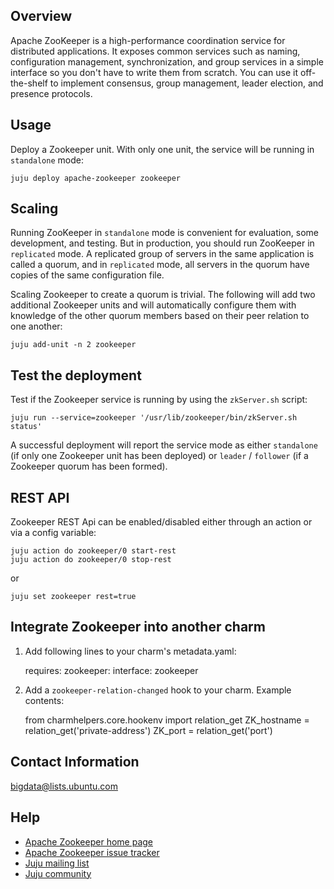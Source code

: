 ## Overview
Apache ZooKeeper is a high-performance coordination service for distributed
applications. It exposes common services such as naming, configuration
management, synchronization, and group services in a simple interface so you
don't have to write them from scratch. You can use it off-the-shelf to
implement consensus, group management, leader election, and presence protocols.


## Usage
Deploy a Zookeeper unit. With only one unit, the service will be running in
`standalone` mode:

    juju deploy apache-zookeeper zookeeper


## Scaling
Running ZooKeeper in `standalone` mode is convenient for evaluation, some
development, and testing. But in production, you should run ZooKeeper in
`replicated` mode. A replicated group of servers in the same application is
called a quorum, and in `replicated` mode, all servers in the quorum have
copies of the same configuration file.

Scaling Zookeeper to create a quorum is trivial. The following will add two
additional Zookeeper units and will automatically configure them with knowledge
of the other quorum members based on their peer relation to one another:

    juju add-unit -n 2 zookeeper


## Test the deployment
Test if the Zookeeper service is running by using the `zkServer.sh` script:

    juju run --service=zookeeper '/usr/lib/zookeeper/bin/zkServer.sh status'

A successful deployment will report the service mode as either `standalone`
(if only one Zookeeper unit has been deployed) or `leader` / `follower` (if
a Zookeeper quorum has been formed).


## REST API
Zookeeper REST Api can be enabled/disabled either through an action or
via a config variable:

    juju action do zookeeper/0 start-rest
    juju action do zookeeper/0 stop-rest

or

    juju set zookeeper rest=true

## Integrate Zookeeper into another charm
1) Add following lines to your charm's metadata.yaml:

    requires:
      zookeeper:
         interface: zookeeper

2) Add a `zookeeper-relation-changed` hook to your charm. Example contents:

    from charmhelpers.core.hookenv import relation_get
    ZK_hostname = relation_get('private-address')
    ZK_port = relation_get('port')



## Contact Information
[bigdata@lists.ubuntu.com](mailto:bigdata@lists.ubuntu.com)


## Help
- [Apache Zookeeper home page](https://zookeeper.apache.org/)
- [Apache Zookeeper issue tracker](https://issues.apache.org/jira/browse/ZOOKEEPER)
- [Juju mailing list](https://lists.ubuntu.com/mailman/listinfo/juju)
- [Juju community](https://jujucharms.com/community)
